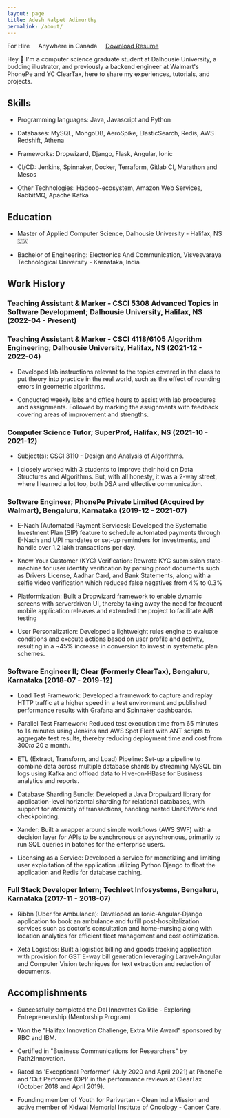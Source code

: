 ```yaml
---
layout: page
title: Adesh Nalpet Adimurthy
permalink: /about/
---
```


<div class="center-align">
    <subtitle class="font-weight-bold text-muted">
        <span style="color: orangered;">
            <i class="fas fa-map-pin" aria-hidden="true"></i>
        </span> For Hire &nbsp; &nbsp;
        <span style="color: dodgerblue;">
            <i class="ml-4 fas fa-map-marked-alt" aria-hidden="true"></i>
        </span> Anywhere in Canada
        <span> &nbsp; &nbsp;
            <a href="{{site.url}}/assets/resume.pdf" download>Download Resume</a>
        </span>
    </subtitle>
</div>

Hey 👋 I'm a computer science graduate student at Dalhousie University, a budding illustrator, and previously a backend engineer at Walmart's PhonePe and YC ClearTax, here to share my experiences, tutorials, and projects.

## Skills
- Programming languages: Java, Javascript and Python

- Databases: MySQL, MongoDB, AeroSpike, ElasticSearch, Redis, AWS Redshift, Athena

- Frameworks: Dropwizard, Django, Flask, Angular, Ionic

- CI/CD: Jenkins, Spinnaker, Docker, Terraform, Gitlab CI, Marathon and Mesos

- Other Technologies: Hadoop-ecosystem, Amazon Web Services, RabbitMQ, Apache Kafka

## Education
- Master of Applied Computer Science, Dalhousie University - Halifax, NS 🇨🇦

- Bachelor of Engineering: Electronics And Communication, Visvesvaraya Technological University - Karnataka, India

## Work History

### Teaching Assistant & Marker - CSCI 5308 Advanced Topics in Software Development; Dalhousie University, Halifax, NS (2022-04 - Present)
### Teaching Assistant & Marker - CSCI 4118/6105 Algorithm Engineering; Dalhousie University, Halifax, NS (2021-12 - 2022-04)

- Developed lab instructions relevant to the topics covered in the class to put theory into practice in the real world, such as the effect of rounding errors in geometric algorithms.

- Conducted weekly labs and office hours to assist with lab procedures and assignments. Followed by marking the assignments with feedback covering areas of improvement and strengths.

### Computer Science Tutor; SuperProf, Halifax, NS (2021-10 - 2021-12)

- Subject(s): CSCI 3110 - Design and Analysis of Algorithms.

- I closely worked with 3 students to improve their hold on Data Structures and Algorithms. But, with all honesty, it was a 2-way street, where I learned a lot too, both DSA and effective communication.

### Software Engineer; PhonePe Private Limited (Acquired by Walmart), Bengaluru, Karnataka (2019-12 - 2021-07)

- E-Nach (Automated Payment Services): Developed the Systematic Investment Plan (SIP) feature to schedule automated payments through E-Nach and UPI mandates or set-up reminders for investments, and handle over 1.2 lakh transactions per day.

- Know Your Customer (KYC) Verification: Rewrote KYC submission state-machine for user identity verification by parsing proof documents such as Drivers License, Aadhar Card, and Bank Statements, along with a selfie video verification which reduced false negatives from 4% to 0.3%

- Platformization: Built a Dropwizard framework to enable dynamic screens with serverdriven UI, thereby taking away the need for frequent mobile application releases and extended the project to facilitate A/B testing

- User Personalization: Developed a lightweight rules engine to evaluate conditions and execute actions based on user profile and activity, resulting in a ~45% increase in conversion to invest in systematic plan schemes.

### Software Engineer II; Clear (Formerly ClearTax), Bengaluru, Karnataka (2018-07 - 2019-12)

- Load Test Framework: Developed a framework to capture and replay HTTP traffic at a higher speed in a test environment and published performance results with Grafana and Spinnaker dashboards.

- Parallel Test Framework: Reduced test execution time from 65 minutes to 14 minutes using Jenkins and AWS Spot Fleet with ANT scripts to aggregate test results, thereby reducing deployment time and cost from $300 to ~$20 a month.

- ETL (Extract, Transform, and Load) Pipeline: Set-up a pipeline to combine data across multiple database shards by streaming MySQL bin logs using Kafka and offload data to Hive-on-HBase for Business analytics and reports.

- Database Sharding Bundle: Developed a Java Dropwizard library for application-level horizontal sharding for relational databases, with support for atomicity of transactions, handling nested UnitOfWork and checkpointing.

- Xander: Built a wrapper around simple workflows (AWS SWF) with a decision layer for APIs to be synchronous or asynchronous, primarily to run SQL queries in batches for the enterprise users.

- Licensing as a Service: Developed a service for monetizing and limiting user exploitation of the application utilizing Python Django to float the application and Redis for database caching.

### Full Stack Developer Intern; Techleet Infosystems, Bengaluru, Karnataka (2017-11 - 2018-07)

- Ribbn (Uber for Ambulance): Developed an Ionic-Angular-Django application to book an ambulance and fulfill post-hospitalization services such as doctor's consultation and home-nursing along with location analytics for efficient fleet management and cost optimization.

- Xeta Logistics: Built a logistics billing and goods tracking application with provision for GST E-way bill generation leveraging Laravel-Angular and Computer Vision techniques for text extraction and redaction of documents.

## Accomplishments

- Successfully completed the Dal Innovates Collide - Exploring Entrepreneurship (Mentorship Program)

- Won the "Halifax Innovation Challenge, Extra Mile Award" sponsored by RBC and IBM. 

- Certified in "Business Communications for Researchers" by Path2Innovation.

- Rated as 'Exceptional Performer' (July 2020 and April 2021) at PhonePe and 'Out Performer (OP)' in the performance reviews at ClearTax (October 2018 and April 2019). 

- Founding member of Youth for Parivartan - Clean India Mission and active member of Kidwai Memorial Institute of Oncology - Cancer Care. 